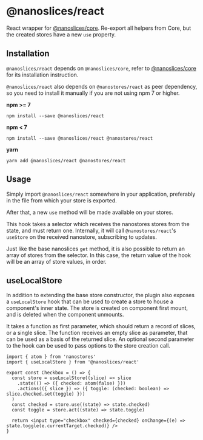 # @nanoslices/react

React wrapper for [@nanoslices/core](https://npmjs.com/@nanoslices/core).
Re-export all helpers from Core, but the created stores have a new `use` property.

## Installation

`@nanoslices/react` depends on `@nanoslices/core`, refer to [@nanoslices/core](https://npmjs.com/package/@nanoslices/core)
for its installation instruction.

`@nanoslices/react` also depends on `@nanostores/react` as peer dependency, so you need to install it manually if you are
not using npm 7 or higher.

**npm >= 7**

```
npm install --save @nanoslices/react
```

**npm < 7**

```
npm install --save @nanoslices/react @nanostores/react
```

**yarn**

```
yarn add @nanoslices/react @nanostores/react
```

## Usage

Simply import `@nanoslices/react` somewhere in your application, preferably in the file from which your store is exported.

After that, a new `use` method will be made available on your stores.

This hook takes a selector which receives the nanostores stores from the state, and must return one. Internally, it
will call `@nanostores/react`'s `useStore` on the received nanostore, subscribing to updates.

Just like the base nanoslices `get` method, it is also possible to return an array of stores from the selector. In this case,
the return value of the hook will be an array of store values, in order.

## useLocalStore

In addition to extending the base store constructor, the plugin also exposes a `useLocalStore` hook that can be used
to create a store to house a component's inner state. The store is created on component first mount, and is deleted
when the component unmounts.

It takes a function as first parameter, which should return a record of slices, or a single slice. The function receives
an empty slice as parameter, that can be used as a basis of the returned slice. An optional second parameter to the hook
can be used to pass options to the store creation call.

```tsx
import { atom } from 'nanostores'
import { useLocalStore } from '@nanoslices/react'

export const Checkbox = () => {
  const store = useLocalStore((slice) => slice
    .state(() => ({ checked: atom(false) }))
    .actions(({ slice }) => ({ toggle: (checked: boolean) => slice.checked.set(toggle) }))
  )
  const checked = store.use((state) => state.checked)
  const toggle = store.act((state) => state.toggle)
  
  return <input type="checkbox" checked={checked} onChange={(e) => state.toggle(e.currentTarget.checked)} />
}
```
